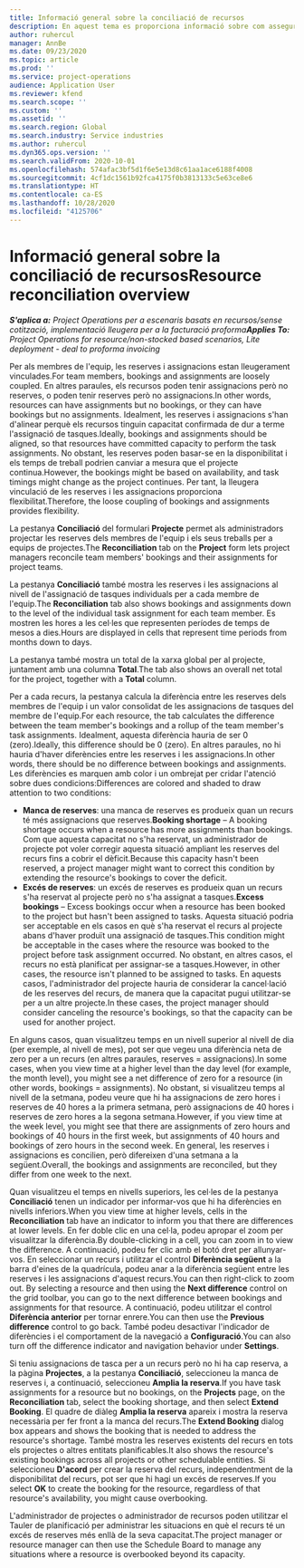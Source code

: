 ```yaml
---
title: Informació general sobre la conciliació de recursos
description: En aquest tema es proporciona informació sobre com assegurar-se que les reserves de recursos i les assignacions als projectes estiguin alineades.
author: ruhercul
manager: AnnBe
ms.date: 09/23/2020
ms.topic: article
ms.prod: ''
ms.service: project-operations
audience: Application User
ms.reviewer: kfend
ms.search.scope: ''
ms.custom: ''
ms.assetid: ''
ms.search.region: Global
ms.search.industry: Service industries
ms.author: ruhercul
ms.dyn365.ops.version: ''
ms.search.validFrom: 2020-10-01
ms.openlocfilehash: 574afac3bf5d1f6e5e13d8c61aa1ace6188f4008
ms.sourcegitcommit: 4cf1dc1561b92fca4175f0b3813133c5e63ce8e6
ms.translationtype: HT
ms.contentlocale: ca-ES
ms.lasthandoff: 10/28/2020
ms.locfileid: "4125706"
---
```

# <a name="resource-reconciliation-overview"></a><span data-ttu-id="74aab-103">Informació general sobre la conciliació de recursos</span><span class="sxs-lookup"><span data-stu-id="74aab-103">Resource reconciliation overview</span></span>

<span data-ttu-id="74aab-104">_**S'aplica a:** Project Operations per a escenaris basats en recursos/sense cotització, implementació lleugera per a la facturació proforma_</span><span class="sxs-lookup"><span data-stu-id="74aab-104">_**Applies To:** Project Operations for resource/non-stocked based scenarios, Lite deployment - deal to proforma invoicing_</span></span>

<span data-ttu-id="74aab-105">Per als membres de l'equip, les reserves i assignacions estan lleugerament vinculades.</span><span class="sxs-lookup"><span data-stu-id="74aab-105">For team members, bookings and assignments are loosely coupled.</span></span> <span data-ttu-id="74aab-106">En altres paraules, els recursos poden tenir assignacions però no reserves, o poden tenir reserves però no assignacions.</span><span class="sxs-lookup"><span data-stu-id="74aab-106">In other words, resources can have assignments but no bookings, or they can have bookings but no assignments.</span></span> <span data-ttu-id="74aab-107">Idealment, les reserves i assignacions s'han d'alinear perquè els recursos tinguin capacitat confirmada de dur a terme l'assignació de tasques.</span><span class="sxs-lookup"><span data-stu-id="74aab-107">Ideally, bookings and assignments should be aligned, so that resources have committed capacity to perform the task assignments.</span></span> <span data-ttu-id="74aab-108">No obstant, les reserves poden basar-se en la disponibilitat i els temps de treball podrien canviar a mesura que el projecte continua.</span><span class="sxs-lookup"><span data-stu-id="74aab-108">However, the bookings might be based on availability, and task timings might change as the project continues.</span></span> <span data-ttu-id="74aab-109">Per tant, la lleugera vinculació de les reserves i les assignacions proporciona flexibilitat.</span><span class="sxs-lookup"><span data-stu-id="74aab-109">Therefore, the loose coupling of bookings and assignments provides flexibility.</span></span>

<span data-ttu-id="74aab-110">La pestanya **Conciliació** del formulari **Projecte** permet als administradors projectar les reserves dels membres de l'equip i els seus treballs per a equips de projectes.</span><span class="sxs-lookup"><span data-stu-id="74aab-110">The **Reconciliation** tab on the **Project** form lets project managers reconcile team members' bookings and their assignments for project teams.</span></span>

<span data-ttu-id="74aab-111">La pestanya **Conciliació** també mostra les reserves i les assignacions al nivell de l'assignació de tasques individuals per a cada membre de l'equip.</span><span class="sxs-lookup"><span data-stu-id="74aab-111">The **Reconciliation** tab also shows bookings and assignments down to the level of the individual task assignment for each team member.</span></span> <span data-ttu-id="74aab-112">Es mostren les hores a les cel·les que representen períodes de temps de mesos a dies.</span><span class="sxs-lookup"><span data-stu-id="74aab-112">Hours are displayed in cells that represent time periods from months down to days.</span></span>

<span data-ttu-id="74aab-113">La pestanya també mostra un total de la xarxa global per al projecte, juntament amb una columna **Total**.</span><span class="sxs-lookup"><span data-stu-id="74aab-113">The tab also shows an overall net total for the project, together with a **Total** column.</span></span>

<span data-ttu-id="74aab-114">Per a cada recurs, la pestanya calcula la diferència entre les reserves dels membres de l'equip i un valor consolidat de les assignacions de tasques del membre de l'equip.</span><span class="sxs-lookup"><span data-stu-id="74aab-114">For each resource, the tab calculates the difference between the team member's bookings and a rollup of the team member's task assignments.</span></span> <span data-ttu-id="74aab-115">Idealment, aquesta diferència hauria de ser 0 (zero).</span><span class="sxs-lookup"><span data-stu-id="74aab-115">Ideally, this difference should be 0 (zero).</span></span> <span data-ttu-id="74aab-116">En altres paraules, no hi hauria d'haver diferències entre les reserves i les assignacions.</span><span class="sxs-lookup"><span data-stu-id="74aab-116">In other words, there should be no difference between bookings and assignments.</span></span> <span data-ttu-id="74aab-117">Les diferències es marquen amb color i un ombrejat per cridar l'atenció sobre dues condicions:</span><span class="sxs-lookup"><span data-stu-id="74aab-117">Differences are colored and shaded to draw attention to two conditions:</span></span>

- <span data-ttu-id="74aab-118">**Manca de reserves**: una manca de reserves es produeix quan un recurs té més assignacions que reserves.</span><span class="sxs-lookup"><span data-stu-id="74aab-118">**Booking shortage** – A booking shortage occurs when a resource has more assignments than bookings.</span></span> <span data-ttu-id="74aab-119">Com que aquesta capacitat no s'ha reservat, un administrador de projecte pot voler corregir aquesta situació ampliant les reserves del recurs fins a cobrir el dèficit.</span><span class="sxs-lookup"><span data-stu-id="74aab-119">Because this capacity hasn't been reserved, a project manager might want to correct this condition by extending the resource's bookings to cover the deficit.</span></span>
- <span data-ttu-id="74aab-120">**Excés de reserves**: un excés de reserves es produeix quan un recurs s'ha reservat al projecte però no s'ha assignat a tasques.</span><span class="sxs-lookup"><span data-stu-id="74aab-120">**Excess bookings** – Excess bookings occur when a resource has been booked to the project but hasn't been assigned to tasks.</span></span> <span data-ttu-id="74aab-121">Aquesta situació podria ser acceptable en els casos en què s'ha reservat el recurs al projecte abans d'haver produït una assignació de tasques.</span><span class="sxs-lookup"><span data-stu-id="74aab-121">This condition might be acceptable in the cases where the resource was booked to the project before task assignment occurred.</span></span> <span data-ttu-id="74aab-122">No obstant, en altres casos, el recurs no està planificat per assignar-se a tasques.</span><span class="sxs-lookup"><span data-stu-id="74aab-122">However, in other cases, the resource isn't planned to be assigned to tasks.</span></span> <span data-ttu-id="74aab-123">En aquests casos, l'administrador del projecte hauria de considerar la cancel·lació de les reserves del recurs, de manera que la capacitat pugui utilitzar-se per a un altre projecte.</span><span class="sxs-lookup"><span data-stu-id="74aab-123">In these cases, the project manager should consider canceling the resource's bookings, so that the capacity can be used for another project.</span></span>

<span data-ttu-id="74aab-124">En alguns casos, quan visualitzeu temps en un nivell superior al nivell de dia (per exemple, al nivell de mes), pot ser que vegeu una diferència neta de zero per a un recurs (en altres paraules, reserves = assignacions).</span><span class="sxs-lookup"><span data-stu-id="74aab-124">In some cases, when you view time at a higher level than the day level (for example, the month level), you might see a net difference of zero for a resource (in other words, bookings = assignments).</span></span> <span data-ttu-id="74aab-125">No obstant, si visualitzeu temps al nivell de la setmana, podeu veure que hi ha assignacions de zero hores i reserves de 40 hores a la primera setmana, però assignacions de 40 hores i reserves de zero hores a la segona setmana.</span><span class="sxs-lookup"><span data-stu-id="74aab-125">However, if you view time at the week level, you might see that there are assignments of zero hours and bookings of 40 hours in the first week, but assignments of 40 hours and bookings of zero hours in the second week.</span></span> <span data-ttu-id="74aab-126">En general, les reserves i assignacions es concilien, però difereixen d'una setmana a la següent.</span><span class="sxs-lookup"><span data-stu-id="74aab-126">Overall, the bookings and assignments are reconciled, but they differ from one week to the next.</span></span>

<span data-ttu-id="74aab-127">Quan visualitzeu el temps en nivells superiors, les cel·les de la pestanya **Conciliació** tenen un indicador per informar-vos que hi ha diferències en nivells inferiors.</span><span class="sxs-lookup"><span data-stu-id="74aab-127">When you view time at higher levels, cells in the **Reconciliation** tab have an indicator to inform you that there are differences at lower levels.</span></span> <span data-ttu-id="74aab-128">En fer doble clic en una cel·la, podeu apropar el zoom per visualitzar la diferència.</span><span class="sxs-lookup"><span data-stu-id="74aab-128">By double-clicking in a cell, you can zoom in to view the difference.</span></span> <span data-ttu-id="74aab-129">A continuació, podeu fer clic amb el botó dret per allunyar-vos. En seleccionar un recurs i utilitzar el control **Diferència següent** a la barra d'eines de la quadrícula, podeu anar a la diferència següent entre les reserves i les assignacions d'aquest recurs.</span><span class="sxs-lookup"><span data-stu-id="74aab-129">You can then right-click to zoom out. By selecting a resource and then using the **Next difference** control on the grid toolbar, you can go to the next difference between bookings and assignments for that resource.</span></span> <span data-ttu-id="74aab-130">A continuació, podeu utilitzar el control **Diferència anterior** per tornar enrere.</span><span class="sxs-lookup"><span data-stu-id="74aab-130">You can then use the **Previous difference** control to go back.</span></span> <span data-ttu-id="74aab-131">També podeu desactivar l'indicador de diferències i el comportament de la navegació a **Configuració**.</span><span class="sxs-lookup"><span data-stu-id="74aab-131">You can also turn off the difference indicator and navigation behavior under **Settings**.</span></span>


<span data-ttu-id="74aab-132">Si teniu assignacions de tasca per a un recurs però no hi ha cap reserva, a la pàgina **Projectes**, a la pestanya **Conciliació**, seleccioneu la manca de reserves i, a continuació, seleccioneu **Amplia la reserva**.</span><span class="sxs-lookup"><span data-stu-id="74aab-132">If you have task assignments for a resource but no bookings, on the **Projects** page, on the **Reconciliation** tab, select the booking shortage, and then select **Extend Booking**.</span></span> <span data-ttu-id="74aab-133">El quadre de diàleg **Amplia la reserva** apareix i mostra la reserva necessària per fer front a la manca del recurs.</span><span class="sxs-lookup"><span data-stu-id="74aab-133">The **Extend Booking** dialog box appears and shows the booking that is needed to address the resource's shortage.</span></span> <span data-ttu-id="74aab-134">També mostra les reserves existents del recurs en tots els projectes o altres entitats planificables.</span><span class="sxs-lookup"><span data-stu-id="74aab-134">It also shows the resource's existing bookings across all projects or other schedulable entities.</span></span> <span data-ttu-id="74aab-135">Si seleccioneu **D'acord** per crear la reserva del recurs, independentment de la disponibilitat del recurs, pot ser que hi hagi un excés de reserves.</span><span class="sxs-lookup"><span data-stu-id="74aab-135">If you select **OK** to create the booking for the resource, regardless of that resource's availability, you might cause overbooking.</span></span>

<span data-ttu-id="74aab-136">L'administrador de projectes o administrador de recursos poden utilitzar el Tauler de planificació per administrar les situacions en què el recurs té un excés de reserves més enllà de la seva capacitat.</span><span class="sxs-lookup"><span data-stu-id="74aab-136">The project manager or resource manager can then use the Schedule Board to manage any situations where a resource is overbooked beyond its capacity.</span></span>

